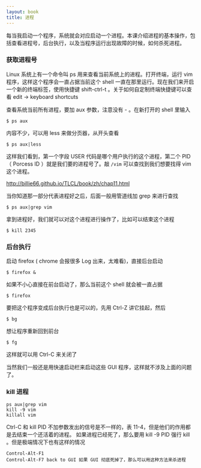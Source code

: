 ```yaml
---
layout: book
title: 进程
---
```


每当我启动一个程序，系统就会对应启动一个进程。本课介绍进程的基本操作，包括查看进程号，后台执行，以及当程序运行出现故障的时候，如何杀死进程。

### 获取进程号

Linux 系统上有一个命令叫 ps 用来查看当前系统上的进程。打开终端，运行 vim 程序，这样这个程序会一直占据当前这个 shell 一直在那里运行。现在我们来开启一个新的终端标签，使用快捷键 shift-ctrl-t 。关于如何自定制终端快捷键可以查看 edit -> keyboard shortcuts

查看系统当前所有进程，要加 aux 参数，注意没有 - 。在新打开的 shell 里输入

    $ ps aux

内容不少，可以用 less 来做分页器，从开头查看

    $ ps aux|less

这样我们看到，第一个字段 USER 代码是哪个用户执行的这个进程，第二个 PID （ Porcess ID ）就是我们要的进程号了。敲 `/vim` 可以查找到我们想要找得 vim 这个进程。

<http://billie66.github.io/TLCL/book/zh/chap11.html>

当你知道那一部分代表进程好之后，后面一般用管道线加 grep 来进行查找

    $ ps aux|grep vim

拿到进程好，我们就可以对这个进程进行操作了，比如可以结束这个进程

    $ kill 2345

### 后台执行

启动 firefox ( chrome 会报很多 Log 出来，太难看)，直接后台启动

    $ firefox &

如果不小心直接在前台启动了，那么当前这个 shell 就会被一直占据

    $ firefox

要把这个程序变成后台执行也是可以的，先用 Ctrl-Z 讲它挂起，然后

    $ bg

想让程序重新回到前台

    $ fg

这样就可以用 Ctrl-C 来关闭了

当然我们一般还是用快速启动栏来启动这些 GUI 程序，这样就不涉及上面的问题了。

### kill 进程

    ps aux|grep vim
    kill -9 vim
    killall vim

Ctrl-C 和 kill PID 不加参数发出的信号是不一样的，表 11-4，但是他们的作用都是去结束一个还活着的进程。
如果进程已经死了，那么要用 kill -9 PID 强行 kill 。但是极端情况下也有这样的情况

    Control-Alt-F1
    Control-Alt-F7 back to GUI 如果 GUI 彻底死掉了，那么可以用这种方法来杀进程

